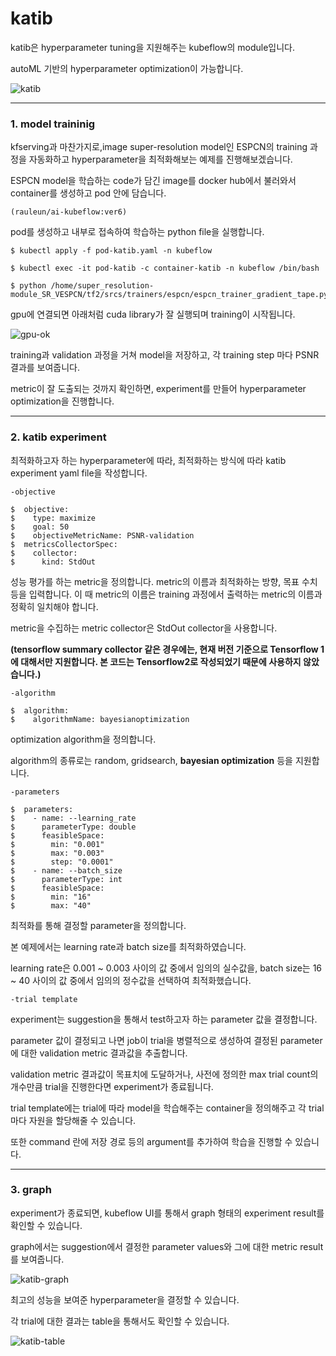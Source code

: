 # katib

katib은 hyperparameter tuning을 지원해주는 kubeflow의 module입니다.

autoML 기반의 hyperparameter optimization이 가능합니다.

![katib](https://github.com/rauleun/Kubeflow/blob/master/katib/README-images/katib.png)

---

### 1. model traininig

kfserving과 마찬가지로,image super-resolution model인 ESPCN의 training 과정을 자동화하고 hyperparameter을 최적화해보는 예제를 진행해보겠습니다.

ESPCN model을 학습하는 code가 담긴 image를 docker hub에서 불러와서 container를 생성하고 pod 안에 담습니다.

`(rauleun/ai-kubeflow:ver6)`

pod를 생성하고 내부로 접속하여 학습하는 python file을 실행합니다.

```
$ kubectl apply -f pod-katib.yaml -n kubeflow

$ kubectl exec -it pod-katib -c container-katib -n kubeflow /bin/bash

$ python /home/super_resolution-module_SR_VESPCN/tf2/srcs/trainers/espcn/espcn_trainer_gradient_tape.py
```

gpu에 연결되면 아래처럼 cuda library가 잘 실행되며 training이 시작됩니다.

![gpu-ok](https://github.com/rauleun/Kubeflow/blob/master/katib/README-images/gpu-ok.GIF)

training과 validation 과정을 거쳐 model을 저장하고, 각 training step 마다 PSNR 결과를 보여줍니다.

metric이 잘 도출되는 것까지 확인하면, experiment를 만들어 hyperparameter optimization을 진행합니다.

---

### 2. katib experiment

최적화하고자 하는 hyperparameter에 따라, 최적화하는 방식에 따라 katib experiment yaml file을 작성합니다.

`-objective`

```
$  objective:
$    type: maximize
$    goal: 50
$    objectiveMetricName: PSNR-validation
$  metricsCollectorSpec:
$    collector:
$      kind: StdOut
```

성능 평가를 하는 metric을 정의합니다. metric의 이름과 최적화하는 방향, 목표 수치 등을 입력합니다. 이 때 metric의 이름은 training 과정에서 출력하는 metric의 이름과 정확히 일치해야 합니다.

metric을 수집하는 metric collector은 StdOut collector을 사용합니다.

**(tensorflow summary collector 같은 경우에는, 현재 버전 기준으로 Tensorflow 1에 대해서만 지원합니다. 본 코드는 Tensorflow2로 작성되었기 때문에 사용하지 않았습니다.)**

`-algorithm`

```
$  algorithm:
$    algorithmName: bayesianoptimization
```
optimization algorithm을 정의합니다. 

algorithm의 종류로는 random, gridsearch, **bayesian optimization** 등을 지원합니다.

`-parameters`

```
$  parameters:
$    - name: --learning_rate
$      parameterType: double
$      feasibleSpace:
$        min: "0.001"
$        max: "0.003"
$        step: "0.0001"
$    - name: --batch_size
$      parameterType: int
$      feasibleSpace:
$        min: "16"
$        max: "40"       
```

최적화를 통해 결정할 parameter을 정의합니다.

본 예제에서는 learning rate과 batch size를 최적화하였습니다.

learning rate은 0.001 ~ 0.003 사이의 값 중에서 임의의 실수값을, batch size는 16 ~ 40 사이의 값 중에서 임의의 정수값을 선택하여 최적화했습니다.

`-trial template`

experiment는 suggestion을 통해서 test하고자 하는 parameter 값을 결정합니다.

parameter 값이 결정되고 나면 job이 trial을 병렬적으로 생성하여 결정된 parameter에 대한 validation metric 결과값을 추출합니다.

validation metric 결과값이 목표치에 도달하거나, 사전에 정의한 max trial count의 개수만큼 trial을 진행한다면 experiment가 종료됩니다.

trial template에는 trial에 따라 model을 학습해주는 container을 정의해주고 각 trial마다 자원을 할당해줄 수 있습니다.

또한 command 란에 저장 경로 등의 argument를 추가하여 학습을 진행할 수 있습니다.

---

### 3. graph 

experiment가 종료되면, kubeflow UI를 통해서 graph 형태의 experiment result를 확인할 수 있습니다.

graph에서는 suggestion에서 결정한 parameter values와 그에 대한 metric result를 보여줍니다.

![katib-graph](https://github.com/rauleun/Kubeflow/blob/master/katib/README-images/katib-graph.png?raw=true)

최고의 성능을 보여준 hyperparameter을 결정할 수 있습니다.

각 trial에 대한 결과는 table을 통해서도 확인할 수 있습니다.

![katib-table](https://github.com/rauleun/Kubeflow/blob/master/katib/README-images/katib-table.GIF)



